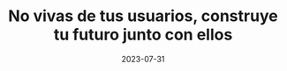 ---
episode: 105
date: "2023-07-31"
title: No vivas de tus usuarios, construye tu futuro junto con ellos
guest: Jorge Combe
business: DD360
category: Founder
description: Bienvenido a un episodio con Jorge Combe, CEO y Co-fundador de DD360, la proptech y fintech que ofrece los financiamientos más grandes para desarrollos inmobiliarios de LATAM. 
insights:
  - <b>En fintech, buscar que tus usuarios triunfen representa una diminución de riesgo para tu producto. Si a ellos les va bien, a ti también.</b>
  - <b>Como dice Simon Sinek, busca jugar un juego infinito. No dependas de tu próxima ronda para existir.</b>
  - <b>Construye un ecosistema de productos que se complementen entre ellos.</b>
  - <b>Existen distintos caminos para emprender, el venture no es la única opción.</b>
---